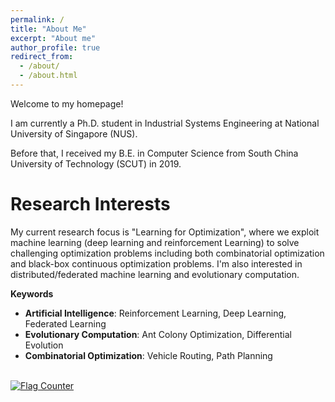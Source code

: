 ```yaml
---
permalink: /
title: "About Me"
excerpt: "About me"
author_profile: true
redirect_from: 
  - /about/
  - /about.html
---
```


Welcome to my homepage!

I am currently a Ph.D. student in Industrial Systems Engineering at National University of Singapore (NUS).
<!-- where I am supervised by Prof. [Andrew Lim](https://www.limandrew.org/) and Prof. [Chee Yeow Meng](https://scholar.google.com.sg/citations?user=99AJNXEAAAAJ).  -->
Before that, I received my B.E. in Computer Science from South China University of Technology (SCUT) in 2019.
<!-- , where I was supervised by Prof. [Yue-Jiao Gong](https://scholar.google.com/citations?user=Mi0Zu3IAAAAJ&hl=en). -->

# Research Interests
My current research focus is "Learning for Optimization", where we exploit machine learning (deep learning and reinforcement Learning) to solve challenging optimization problems including both combinatorial optimization and black-box continuous optimization problems. I'm also interested in distributed/federated machine learning and evolutionary computation.

**Keywords**
- **Artificial Intelligence**: Reinforcement Learning, Deep Learning, Federated Learning
- **Evolutionary Computation**: Ant Colony Optimization, Differential Evolution
- **Combinatorial Optimization**: Vehicle Routing, Path Planning


<br>
<a href="https://info.flagcounter.com/kHt2"><img src="https://s01.flagcounter.com/count2/kHt2/bg_FFFFFF/txt_000000/border_CCCCCC/columns_2/maxflags_10/viewers_0/labels_0/pageviews_0/flags_0/percent_0/" alt="Flag Counter" border="0"></a>